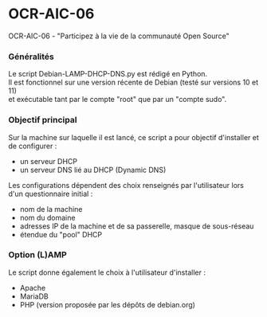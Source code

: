 # OCR-AIC-06
OCR-AIC-06 - "Participez à la vie de la communauté Open Source"

### Généralités ###
Le script Debian-LAMP-DHCP-DNS.py est rédigé en Python.<br>
Il est fonctionnel sur une version récente de Debian (testé sur versions 10 et 11)<br>et exécutable tant par le compte "root" que par un "compte sudo".

### Objectif principal ###
Sur la machine sur laquelle il est lancé, ce script a pour objectif d'installer et de configurer :
- un serveur DHCP
- un serveur DNS lié au DHCP (Dynamic DNS) 

Les configurations dépendent des choix renseignés par l'utilisateur lors d'un questionnaire initial :
- nom de la machine
- nom du domaine
- adresses IP de la machine et de sa passerelle, masque de sous-réseau
- étendue du "pool" DHCP

### Option (L)AMP ###
Le script donne également le choix à l'utilisateur d'installer :
- Apache
- MariaDB
- PHP (version proposée par les dépôts de debian.org)
